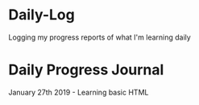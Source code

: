 # Daily-Log
Logging my progress reports of what I'm learning daily
<h1> Daily Progress Journal </h1>
<p> January 27th 2019 - Learning basic HTML</p>

